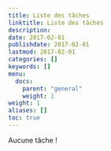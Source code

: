 ```yaml
---
title: Liste des tâches
linktitle: Liste des tâches
description: 
date: 2017-02-01
publishdate: 2017-02-01
lastmod: 2017-02-01
categories: []
keywords: []
menu:
  docs:
    parent: "general"
    weight: 1
weight: 1
aliases: []
toc: true
---
```


Aucune tâche !


